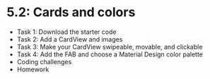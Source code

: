 # 5.2: Cards and colors

* Task 1: Download the starter code
* Task 2: Add a CardView and images
* Task 3: Make your CardView swipeable, movable, and clickable
* Task 4: Add the FAB and choose a Material Design color palette
* Coding challenges
* Homework